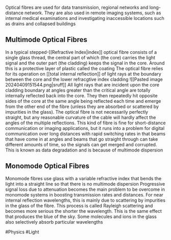 Optical fibres are used for data transmission, regional networks and long-distance network. They are also used in remote imaging systems, such as internal medical examinations and investigating inaccessible locations such as drains and collapsed buildings
## Multimode Optical Fibres
In a typical stepped-[[Refractive Index|index]] optical fibre consists of a single glass thread, the central part of which (the core) carries the light signal and the outer part (the cladding) keeps the signal in the core. Around this is a protective layer of plastic called the coating
The optical fibre relies for its operation on [[total internal reflection]] of light rays at the boundary between the core and the lower refracgtive index cladding
![[Pasted image 20240409151544.png|sruff]]
All light rays that are incident upon the core cladding boundary at angles greater than the critical angle are totally internally reflected back into the core. They then repeatedly hit opposite sides of the core at the same angle being reflected each time and emerge from the other end of the fibre (unless they are absorbed or scattered by impurities in the glass). The optical fibre is not necessarily perfectly straight, but any reasonable curvature of the cable will hardly affect the angles of the multiple reflections. This kind of fibre is fine for short-distance communication or imaging applications, but it runs into a problem for digital communication over long distances with rapid switching rates in that beams that have come in at angles and beams that go straight through can take different amounts of time, so the signals can get merged and corrupted. This is known as data degradation and is because of multimode dispersion
## Monomode Optical Fibres
Monomode fibres use glass with a variable refractive index that bends the light into a straight line so that there is no multimode dispersion
Progressive signal loss due to attenuation becomes the main problem to be overcome in monomode systems in boosting transmission rates and distances. For near internal reflection wavelengths, this is mainly due to scattering by impurities in the glass of the fibre. This process is called Rayleigh scattering and becomes more serious the shorter the wavelength. This is the same effect that produces the blue of the sky. Some molecules and ions in the glass also selectively absorb particular wavelengths

#Physics #Light 